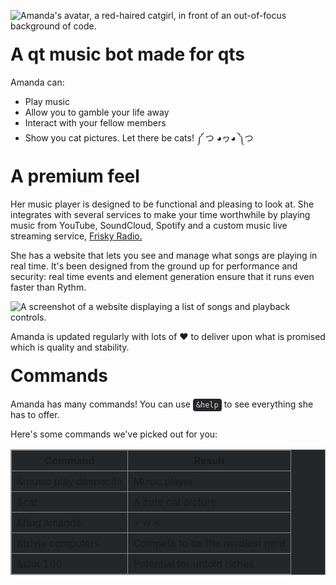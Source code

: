 <!-- https://discord.boats/bot/405208699313848330 -->

![Amanda's avatar, a red-haired catgirl, in front of an out-of-focus background of code.](https://cdn.discordapp.com/attachments/608456955660468224/636334218510729237/banner_no_ads.png)

# A qt music bot made for qts

Amanda can:

- Play music
- Allow you to gamble your life away
- Interact with your fellow members
- Show you cat pictures. Let there be cats! ༼ つ ◕ヮ◕ ༽つ

# A premium feel

Her music player is designed to be functional and pleasing to look at. She integrates with several services to make your time worthwhile by playing music from YouTube, SoundCloud, Spotify and a custom music live streaming service, [Frisky Radio.](https://www.friskyradio.com/)

She has a website that lets you see and manage what songs are playing in real time. It's been designed from the ground up for performance and security: real time events and element generation ensure that it runs even faster than Rythm.

![A screenshot of a website displaying a list of songs and playback controls.](https://cdn.discordapp.com/attachments/608456955660468224/608457010102665226/525fac.png)

Amanda is updated regularly with lots of ❤️ to deliver upon what is promised which is quality and stability.

# Commands

Amanda has many commands! You can use `&help` to see everything she has to offer.

Here's some commands we've picked out for you:

|Command|Result|
|-----------|--------|
|&music play despacito|Music player|
|&cat|A cute cat picture|
|&hug amanda|> w <|
|&trivia computers|Compete to be the nerdiest nerd|
|&slot 100|Potential for untold riches|

<style>
.card ul {
  list-style-type: disc;
  padding: 0 0 0 1.2em; }

.well h3 span, .well h5 p, .well p, .well p span {
  color: #000 !important; }

code {
  padding: 3px 5px;
  color: #ddd;
  background-color: #23272a;
  border-radius: 4px; }

.background {
  background: linear-gradient(135deg, #fead7b, #c76d7f, #462371); }

.btn-dark {
  padding: 10px 20px;
  text-decoration: none;
  display: inline-block;
  font-size: 16px;
  margin: 4px 2px;
  transition: 0.2s ease-out;
  background-color: #343a40;
  color: white;
  border: 2px solid #de56a9;
  cursor: pointer;
  line-height: 1;
  height: 40px; }

.btn-dark:hover {
  background-color: #de56a9; }

.yes-checked {
  color: gold; }

.img {
  width: 100%;
  heigh: auto; }

.card {
  color: #222;
  padding: 12px;
  box-shadow: none;
  border-radius: 0px;
  border: 2px solid #de56a9;
  background: white;
  line-height: 1.45;
  font-size: 18px; }

h1 {
  margin: 0.7em 0px; }

footer {
  background: linear-gradient(to bottom, transparent, rgba(40, 40, 40, 0.6) 120px) !important;
  padding-top: 120px; }

table {
  background-color: #23272a; }

table, th, td {
  border: 1px solid #888; }

th, td {
  padding: 6px 8px; }

.btn-dark {
  background-color: #303438; }
</style>
